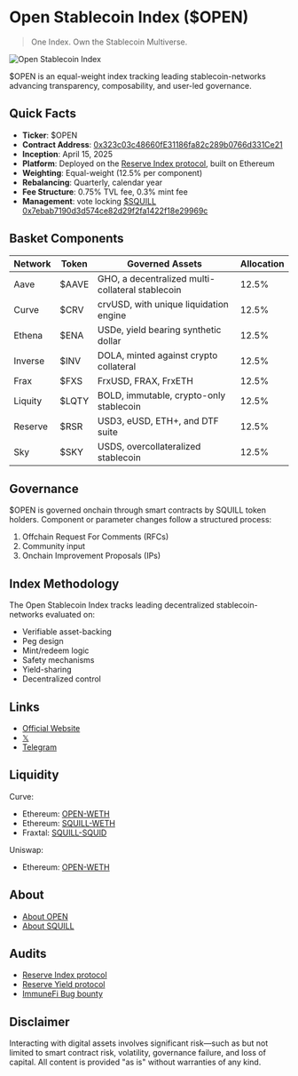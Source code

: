 # Open Stablecoin Index ($OPEN)
> One Index. Own the Stablecoin Multiverse.

![Open Stablecoin Index](https://github.com/user-attachments/assets/371f6b9b-fb5c-4c0b-aa83-ae881671380b)

$OPEN is an equal-weight index tracking leading stablecoin-networks advancing transparency, composability, and user-led governance.

## Quick Facts

- **Ticker**: $OPEN
- **Contract Address**: [0x323c03c48660fE31186fa82c289b0766d331Ce21](https://etherscan.io/token/0x323c03c48660fE31186fa82c289b0766d331Ce21#readContract)
- **Inception**: April 15, 2025
- **Platform**: Deployed on the [Reserve Index protocol](https://app.reserve.org/ethereum/index-dtf/0x323c03c48660fe31186fa82c289b0766d331ce21/), built on Ethereum
- **Weighting**: Equal-weight (12.5% per component)
- **Rebalancing**: Quarterly, calendar year
- **Fee Structure**: 0.75% TVL fee, 0.3% mint fee
- **Management**: vote locking [$SQUILL 0x7ebab7190d3d574ce82d29f2fa1422f18e29969c](https://etherscan.io/token/0x7ebab7190d3d574ce82d29f2fa1422f18e29969c#code)

## Basket Components

| Network | Token | Governed Assets | Allocation |
|---------|-------|-----------------|------------|
| Aave | $AAVE | GHO, a decentralized multi-collateral stablecoin | 12.5% |
| Curve | $CRV | crvUSD, with unique liquidation engine | 12.5% |
| Ethena | $ENA | USDe, yield bearing synthetic dollar | 12.5% |
| Inverse | $INV | DOLA, minted against crypto collateral | 12.5% |
| Frax | $FXS | FrxUSD, FRAX, FrxETH | 12.5% |
| Liquity | $LQTY | BOLD, immutable, crypto-only stablecoin | 12.5% |
| Reserve | $RSR | USD3, eUSD, ETH+, and DTF suite | 12.5% |
| Sky | $SKY | USDS, overcollateralized stablecoin | 12.5% |

## Governance

$OPEN is governed onchain through smart contracts by SQUILL token holders. Component or parameter changes follow a structured process:
1. Offchain Request For Comments (RFCs)
2. Community input
3. Onchain Improvement Proposals (IPs)

## Index Methodology

The Open Stablecoin Index tracks leading decentralized stablecoin-networks evaluated on:
- Verifiable asset-backing
- Peg design
- Mint/redeem logic
- Safety mechanisms
- Yield-sharing
- Decentralized control

## Links

- [Official Website](https://www.openstablecoinindex.com)
- [𝕏](https://x.com/$OPEN)
- [Telegram](https://t.me/OpenStableIndex)

## Liquidity
Curve:
- Ethereum: [OPEN-WETH](https://curve.finance/dex/ethereum/pools/factory-twocrypto-178/deposit/)
- Ethereum: [SQUILL-WETH](https://curve.finance/dex/ethereum/pools/factory-twocrypto-177/deposit/)
- Fraxtal: [SQUILL-SQUID](https://curve.finance/dex/fraxtal/pools/factory-twocrypto-44/deposit/)

Uniswap:
- Ethereum: [OPEN-WETH](https://app.uniswap.org/explore/pools/ethereum/0xaBaebcc9EEe363CeA2150eE03ac96db110F0e745)

## About
- [About OPEN](https://leviathannews.substack.com/p/stablecoins-everyone-and-their-mom)
- [About SQUILL](https://leviathannews.substack.com/p/leviathan-launches-squill)

## Audits

- [Reserve Index protocol](https://github.com/reserve-protocol/index)
- [Reserve Yield protocol](https://github.com/reserve-protocol/yield)
- [ImmuneFi Bug bounty](https://immunefi.com/reserve)

## Disclaimer

Interacting with digital assets involves significant risk—such as but not limited to smart contract risk, volatility, governance failure, and loss of capital. All content is provided "as is" without warranties of any kind.
